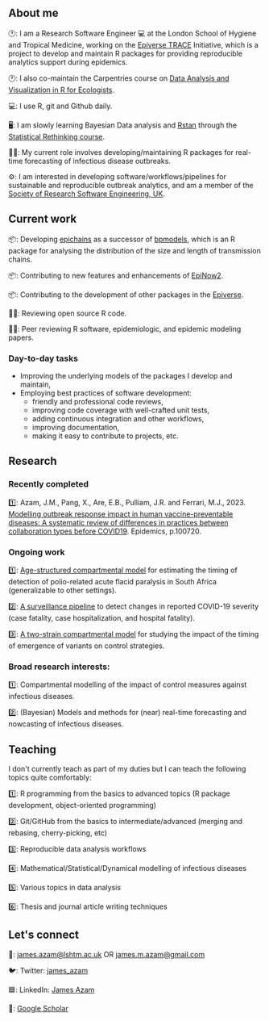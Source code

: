 ## About me

🕐: I am a Research Software Engineer :computer: at the London School of Hygiene and Tropical 
Medicine, working on the [Epiverse TRACE](https://github.com/epiverse-trace) Initiative, 
which is a project to develop and maintain R packages for providing reproducible analytics 
support during epidemics. 

🕐: I also co-maintain the Carpentries course on [Data Analysis and Visualization in R for Ecologists](https://github.com/datacarpentry/R-ecology-lesson).

💻: I use R, git and Github daily.

🖥️: I am slowly learning Bayesian Data analysis and [Rstan](https://mc-stan.org/users/interfaces/rstan) through 
the [Statistical Rethinking course](https://www.youtube.com/playlist?list=PLDcUM9US4XdPz-KxHM4XHt7uUVGWWVSus).

👨‍💼: My current role involves developing/maintaining R packages for real-time forecasting of 
infectious disease outbreaks. 

⚙️: I am interested in developing software/workflows/pipelines for sustainable and reproducible outbreak analytics, 
and am a member of the [Society of Research Software Engineering, UK](https://society-rse.org/). 

## Current work

📦: Developing [epichains](https://github.com/epiverse-trace/epichains) as a successor of [bpmodels](https://github.com/epiverse-trace/bpmodels), which is an 
R package for analysing the distribution of the size and length of transmission chains.

📦: Contributing to new features and enhancements of [EpiNow2](https://github.com/epiforecasts/EpiNow2).

📦: Contributing to the development of other packages in the [Epiverse](https://github.com/epiverse-trace/).

🕵️‍♂️: Reviewing open source R code.

🕵️‍♂️: Peer reviewing R software, epidemiologic, and epidemic modeling papers.

### Day-to-day tasks

* Improving the underlying models of the packages I develop and maintain,  
* Employing best practices of software development:
  - friendly and professional code reviews,
  - improving code coverage with well-crafted unit tests,
  - adding continuous integration and other workflows,
  - improving documentation, 
  - making it easy to contribute to projects, etc.   

## Research

### Recently completed

1️⃣: Azam, J.M., Pang, X., Are, E.B., Pulliam, J.R. and Ferrari, M.J., 2023. [Modelling outbreak response impact in human vaccine-preventable diseases: A systematic review of differences in practices between collaboration types before COVID19](https://doi.org/10.1016/j.epidem.2023.100720). Epidemics, p.100720.

### Ongoing work

1️⃣: [Age-structured compartmental model](https://github.com/SACEMA/sa-polio-model) for 
estimating the timing of detection of polio-related acute flacid paralysis in South 
Africa (generalizable to other settings).
    
2️⃣: [A surveillance pipeline](https://github.com/SACEMA/severity-monitoring) to detect 
changes in reported COVID-19 severity (case fatality, case hospitalization, and 
hospital fatality).
    
3️⃣: [A two-strain compartmental model](https://github.com/jamesmbaazam/two_strain_orv_model) 
for studying the impact of the timing of emergence of variants on control strategies.

### Broad research interests:

1️⃣: Compartmental modelling of the impact of control measures against 
infectious diseases. 

2️⃣: (Bayesian) Models and methods for (near) real-time forecasting and nowcasting of infectious diseases. 

## Teaching

I don't currently teach as part of my duties but I can teach the following topics quite comfortably:

1️⃣: R programming from the basics to advanced topics (R package development, object-oriented programming)

2️⃣: Git/GitHub from the basics to intermediate/advanced (merging and rebasing, cherry-picking, etc)

3️⃣: Reproducible data analysis workflows

4️⃣: Mathematical/Statistical/Dynamical modelling of infectious diseases

5️⃣: Various topics in data analysis

6️⃣: Thesis and journal article writing techniques

## Let's connect

📧: james.azam@lshtm.ac.uk OR james.m.azam@gmail.com

🐦: Twitter: [james_azam](https://twitter.com/james_azam)

🟦: LinkedIn: [James Azam](https://www.linkedin.com/in/james-azam-phd-6b5b00176/)

📃: [Google Scholar](https://scholar.google.co.za/citations?user=IxRpXp8AAAAJ&hl=en)

